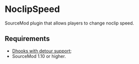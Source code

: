 # NoclipSpeed
SourceMod plugin that allows players to change noclip speed.

## Requirements
* [Dhooks with detour support](https://forums.alliedmods.net/showpost.php?p=2588686&postcount=589);
* SourceMod 1.10 or higher.

